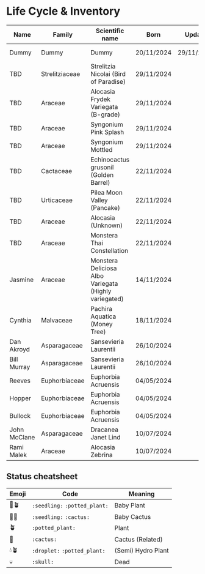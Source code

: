 # Life Cycle & Inventory

| Name | Family | Scientific name | Born | Update | Status | Semihydro conversion | Remarks |
| --- | --- | --- | --- | --- | --- | --- | --- |
| Dummy | Dummy | Dummy | 20/11/2024 | 29/11/2024 | :seedling: | 30/11/2024 | Something special |
| TBD | Strelitziaceae | Strelitzia Nicolai (Bird of Paradise) | 29/11/2024 |  | 🌱🪴 |  |  |
| TBD | Araceae | Alocasia Frydek Variegata (B-grade) | 29/11/2024 |  | 🌱🪴 |  |  |
| TBD | Araceae | Syngonium Pink Splash | 29/11/2024 |  | 🌱🪴 |  |  |
| TBD | Araceae | Syngonium Mottled | 29/11/2024 |  | 🌱🪴 |  |  |
| TBD | Cactaceae | Echinocactus grusonil (Golden Barrel) | 22/11/2024 |  | 🌱🌵 |  |  |
| TBD | Urticaceae | Pilea Moon Valley (Pancake) | 22/11/2024 |  | 🌱🪴 |  |  |
| TBD | Araceae | Alocasia (Unknown) | 22/11/2024 |  | 🌱🪴 |  |  |
| TBD | Araceae | Monstera Thai Constellation |  22/11/2024 |  | 🌱🪴 |  |  |
| Jasmine | Araceae | Monstera Deliciosa Albo Variegata (Highly variegated) | 14/11/2024 |  | 🪴 |  |  |
| Cynthia | Malvaceae | Pachira Aquatica (Money Tree) | 18/11/2024 |  | 🪴 |  |  |
| Dan Akroyd | Asparagaceae | Sansevieria Laurentii | 26/10/2024 |  | 🪴 |  |  |
| Bill Murray | Asparagaceae | Sansevieria Laurentii | 26/10/2024 |  | 🪴 |  |  |
| Reeves | Euphorbiaceae | Euphorbia Acruensis | 04/05/2024 |  | 🌱🌵 |  |  |
| Hopper | Euphorbiaceae | Euphorbia Acruensis | 04/05/2024 |  | 🌱🌵 |  |  |
| Bullock | Euphorbiaceae | Euphorbia Acruensis | 04/05/2024 |  | 🌵 |  |  |
| John McClane | Asparagaceae | Dracanea Janet Lind | 10/07/2024 |  | 🪴 |  |  |
| Rami Malek | Araceae | Alocasia Zebrina | 10/07/2024 |  | 🪴 |  |  |


## Status cheatsheet

| Emoji | Code | Meaning |
| --- | --- | --- |
| 🌱🪴 | `:seedling:` `:potted_plant:` | Baby Plant |
| 🌱🌵 | `:seedling:` `:cactus:` | Baby Cactus |
| 🪴 | `:potted_plant:` | Plant |
| 🌵 | `:cactus:` | Cactus (Related) |
| 💧🪴 | `:droplet:` `:potted_plant:` | (Semi) Hydro Plant |
| 💀 | `:skull:` | Dead |
